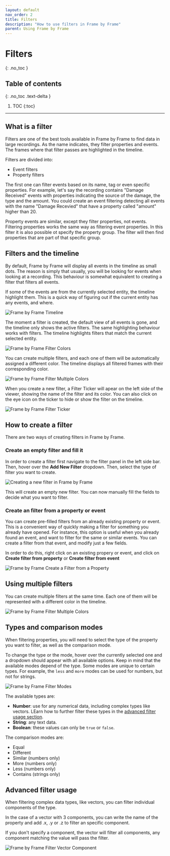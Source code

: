 ```yaml
---
layout: default
nav_order: 2
title: Filters
description: "How to use filters in Frame by Frame"
parent: Using Frame by Frame
---
```


# Filters
{: .no_toc }

## Table of contents
{: .no_toc .text-delta }

1. TOC
{:toc}

---

## What is a filter

Filters are one of the best tools available in Frame by Frame to find data in large recordings. As the name indicates, they filter properties and events. The frames where that filter passes are highlighted in the timeline.

Filters are divided into:
 - Event filters
 - Property filters

The first one can filter events based on its name, tag or even specific properties. For example, let's say the recording contains "Damage Received" events with properties indicating the source of the damage, the type and the amount. You could create an event filtering detecting all events with the name "Damage Recevied" that have a property called "amount" higher than 20.

Property events are similar, except they filter properties, not events. Filtering properties works the same way as filtering event properties. In this filter it is also possible ot specify the property group. The filter will then find properties that are part of that specific group.

## Filters and the timeline

By default, Frame by Frame will display all events in the timeline as small dots. The reason is simply that usually, you will be looking for events when looking at a recording. This behaviour is somewhat equivalent to creating a filter that filters all events.

If some of the events are from the currently selected entity, the timeline highlight them. This is a quick way of figuring out if the current entity has any events, and where.

![Frame by Frame Timeline](/FrameByFrame/assets/images/screenshots/Timeline.png)

The moment a filter is created, the default view of all events is gone, and the timeline only shows the active filters. The same highlighting behaviour works with filters. The timeline highlights filters that match the current selected entity.

![Frame by Frame Filter Colors](/FrameByFrame/assets/images/screenshots/FiltersColors.png)

You can create multiple filters, and each one of them will be automatically assigned a different color. The timeline displays all filtered frames with their corresponding color.

![Frame by Frame Filter Multiple Colors](/FrameByFrame/assets/images/screenshots/FiltersMultipleColors.png)

When you create a new filter, a Filter Ticker will apear on the left side of the viewer, showing the name of the filter and its color. You can also click on the eye icon on the ticker to hide or show the filter on the timeline.

![Frame by Frame Filter Ticker](/FrameByFrame/assets/images/screenshots/FiltersTickers.png)

## How to create a filter

There are two ways of creating filters in Frame by Frame.

### Create an empty filter and fill it

In order to create a filter first navigate to the filter panel in the left side bar. Then, hover over the **Add New Filter** dropdown. Then, select the type of filter you want to create.

![Creating a new filter in Frame by Frame](/FrameByFrame/assets/images/screenshots/FilterCreateNew.png)

This will create an empty new filter. You can now manually fill the fields to decide what you want to filter.

### Create an filter from a property or event

You can create pre-filled filters from an already existing property or event. This is a convenient way of quickly making a filter for something you already have opened. For instance, this option is useful when you already found an event, and want to filter for the same or similar events. You can create a filter from that event, and modify just a few fields.

In order to do this, right click on an existing propery or event, and click on **Create filter from property** or **Create filter from event**

![Frame by Frame Create a Filter from a Property](/FrameByFrame/assets/images/screenshots/CreateFilterFromProperty.png)

## Using multiple filters

You can create multiple filters at the same time. Each one of them will be represented with a different color in the timeline.

![Frame by Frame Filter Multiple Colors](/FrameByFrame/assets/images/screenshots/FiltersMultipleColors.png)

## Types and comparison modes

When filtering properties, you will need to select the type of the property you want to filter, as well as the comparison mode.

To change the type or the mode, hover over the currently selected one and a dropdown should appear with all available options. Keep in mind that the available modes depend of the type. Some modes are unique to certain types. For example, the `less` and `more` modes can be used for numbers, but not for strings.

![Frame by Frame Filter Modes](/FrameByFrame/assets/images/screenshots/FilterModes.png)

The available types are:
 - **Number**: use for any numerical data, including complex types like vectors. LEarn how to further filter these types in the [advanced filter usage section](#advanced-filter-usage).
 - **String**: any text data.
 - **Boolean**: these values can only be `true` or `false`.

The comparison modes are:
 - Equal
 - Different
 - Similar (numbers only)
 - More (numbers only)
 - Less (numbers only)
 - Contains (strings only)

## Advanced filter usage

When filtering complex data types, like vectors, you can filter individual components of the type.

In the case of a vector with 3 components, you can write the name of the property and add .x, .y or .z to filter an specific component.

If you don't specify a component, the vector will filter all components, any component matching the value will pass the filter.

![Frame by Frame Filter Vector Component](/FrameByFrame/assets/images/screenshots/FilterVectorComponent.png)